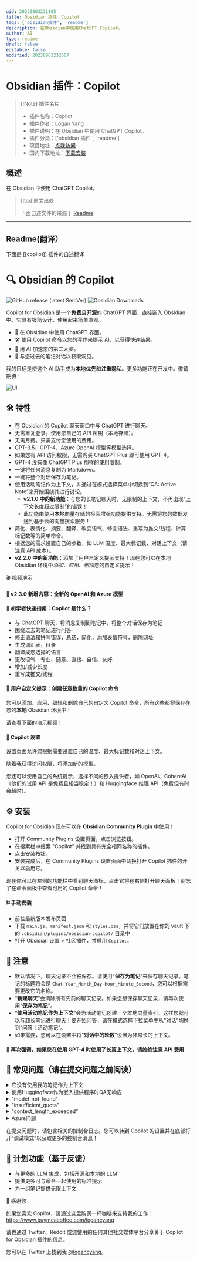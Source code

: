 ```yaml
---
uid: 20230803231105
title: Obsidian 插件：Copilot
tags: ['obsidian插件', 'readme']
description: 在Obsidian中使用ChatGPT Copilot。
author: AI
type: readme
draft: false
editable: false
modified: 20230803232607
---
```


# Obsidian 插件：Copilot

> [!Note] 插件名片
> - 插件名称：Copilot
> - 插件作者：Logan Yang
> - 插件说明：在 Obsidian 中使用 ChatGPT Copilot。
> - 插件分类：['obsidian 插件 ', 'readme']
> - 项目地址：[点我访问](https://github.com/logancyang/obsidian-copilot)
> - 国内下载地址：[下载安装](https://pkmer.cn/products/plugin/pluginMarket/?copilot)

## 概述

在 Obsidian 中使用 ChatGPT Copilot。

> [!tip] 原文出处
>
>下面自述文件的来源于 [Readme](https://ghproxy.net/https://raw.githubusercontent.com/logancyang/obsidian-copilot/master/README.md)
>

---

## Readme(翻译）

下面是 [[copilot]] 插件的自述翻译

# 🔍 Obsidian 的 Copilot

![GitHub release (latest SemVer)](https://img.shields.io/github/v/release/logancyang/obsidian-copilot?style=for-the-badge&sort=semver) ![Obsidian Downloads](https://img.shields.io/badge/dynamic/json?logo=obsidian&color=%23483699&label=downloads&query=%24%5B%22copilot%22%5D.downloads&url=https%3A%2F%2Fraw.githubusercontent.com%2Fobsidianmd%2Fobsidian-releases%2Fmaster%2Fcommunity-plugin-stats.json&style=for-the-badge)

Copilot for Obsidian 是一个**免费**且**开源**的 ChatGPT 界面，直接嵌入 Obsidian 中。它具有极简设计，使用起来简单直观。

- 💬 在 Obsidian 中使用 ChatGPT 界面。
- 🛠️ 使用 Copilot 命令以您的写作来提示 AI，以获得快速结果。
- 🚀 用 AI 加速您的第二大脑。
- 🧠 与您过去的笔记对话以获取洞见。

我的目标是使这个 AI 助手成为**本地优先**和**注重隐私**。更多功能正在开发中。敬请期待！

<img src="./images/ui.png" alt="UI">

## 🛠️ 特性

- 在 Obsidian 的 Copilot 聊天窗口中与 ChatGPT 进行聊天。
- 无需重复登录。使用您自己的 API 密钥（本地存储）。
- 无需月费。只需支付您使用的费用。
- GPT-3.5、GPT-4、Azure OpenAI 模型等模型选择。
- 如果您有 API 访问权限，无需购买 ChatGPT Plus 即可使用 GPT-4。
- GPT-4 没有像 ChatGPT Plus 那样的使用限制。
- 一键将任何消息复制为 Markdown。
- 一键将整个对话保存为笔记。
- 使用活动笔记作为上下文，并通过在模式选择菜单中切换到“QA: Active Note”来开始围绕其进行讨论。
  - **v2.1.0 中的新功能**：与您的长笔记聊天时，无限制的上下文，不再出现“上下文长度超过限制”的错误！
  - 此功能由使用**本地**向量存储的检索增强功能提供支持。无需将您的数据发送到基于云的向量搜索服务！
- 简化、表情化、摘要、翻译、改变语气、修复语法、重写为推文/线程、计算标记数等的简单命令。
- 根据您的需求设置自己的参数，如 LLM 温度、最大标记数、对话上下文（请注意 API 成本）。
- **v2.2.0 中的新功能**：添加了用户自定义提示支持！现在您可以在本地 Obsidian 环境中*添加、应用、删除*您的自定义提示！

🎬 视频演示

#### 🎉 v2.3.0 新增内容：全新的 OpenAI 和 Azure 模型

#### 🤗 初学者快速指南：Copilot 是什么？

- 与 ChatGPT 聊天，将消息复制到笔记中，将整个对话保存为笔记
- 围绕过去的笔记进行问答
- 修正语法和拼写错误，总结，简化，添加表情符号，删除网址
- 生成词汇表，目录
- 翻译成您选择的语言
- 更改语气：专业、随意、直接、自信、友好
- 增加/减少长度
- 重写成推文/线程

#### 💬 用户自定义提示：创建任意数量的 Copilot 命令

您可以添加、应用、编辑和删除自己的自定义 Copilot 命令，所有这些都将保存在您的**本地** Obsidian 环境中！

请查看下面的演示视频！

#### 🔧 Copilot 设置

设置页面允许您根据需要设置自己的温度、最大标记数和对话上下文。

随着我获得访问权限，将添加新的模型。

您还可以使用自己的系统提示，选择不同的嵌入提供者，如 OpenAI、CohereAI（他们的试用 API 是免费且相当稳定！）和 Huggingface 推理 API（免费但有时会超时）。

## ⚙️ 安装

Copilot for Obsidian 现在可以在 **Obsidian Community Plugin** 中使用！

- 打开 Community Plugins 设置页面，点击浏览按钮。
- 在搜索栏中搜索 "Copilot" 并找到具有完全相同名称的插件。
- 点击安装按钮。
- 安装完成后，在 Community Plugins 设置页面中切换打开 Copilot 插件的开关以启用它。

现在你可以在左侧的功能栏中看到聊天图标，点击它将在右侧打开聊天面板！别忘了在命令面板中查看可用的 Copilot 命令！

#### ⛓️ 手动安装

- 前往最新版本发布页面
- 下载 `main.js`、`manifest.json` 和 `styles.css`，并将它们放置在你的 vault 下的 `.obsidian/plugins/obsidian-copilot/` 目录中
- 打开 Obsidian 设置 > 社区插件，并启用 `Copilot`。

## 🔔 注意

- 默认情况下，聊天记录不会被保存。请使用“**保存为笔记**”来保存聊天记录。笔记的标题将会是 `Chat-Year_Month_Day-Hour_Minute_Second`，您可以根据需要更改它的名称。
- “**新建聊天**”会清除所有先前的聊天记录。如果您想保存聊天记录，请再次使用“**保存为笔记**”。
- “**使用活动笔记作为上下文**”会为活动笔记创建一个本地向量索引，这样您就可以与超长笔记进行聊天！要开始问答，请在模式选择下拉菜单中从“对话”切换到“问答：活动笔记”。
- 如果需要，您可以在设置中将“**对话中的轮数**”设置为非常长的上下文。

#### 📣 再次强调，如果您在使用 GPT-4 时使用了长篇上下文，请始终注意 API 费用

## 🤔 常见问题（请在提交问题之前阅读）

<details>
  <summary>它没有使用我的笔记作为上下文</summary>

  - 请不要忘记在模式选择下拉菜单中切换到“**QA: Active Note**”以开始 QA。Copilot 在“Conversation”模式下没有您的笔记作为上下文。
    <img src="./images/faq-mode-switch.png" alt="Settings" width="500">
  - 实际上，在开始 QA 之前，您不必点击右侧的按钮。直接在下拉菜单中切换到 QA 模式就足够让 Copilot 将笔记作为上下文读取。右侧的按钮只用于手动重建活动笔记的索引，例如当您想要切换上下文到另一个笔记时，或者因为您切换了嵌入提供程序而导致当前索引损坏时。
  - 参考问题：<https://github.com/logancyang/obsidian-copilot/issues/51>
</details>
<details>
  <summary>使用Huggingface作为嵌入提供程序时QA无响应</summary>

  - Huggingface 推理 API 是免费使用的。由于其服务器存在问题，它可能会经常出现 503 或 504 等错误。如果这对您来说是个问题，请考虑使用 OpenAI 或 CohereAI 作为嵌入提供程序。只需记住，OpenAI 的成本更高，特别是对于非常长的笔记作为上下文的情况。
</details>
<details>
  <summary>"model_not_found"</summary>

  - 您需要访问一些模型，如 GPT-4 或 Azure 模型，才能使用它们。如果您没有访问权限，请在等待列表上注册！
  - 我看到的一个常见误解是，有些人认为他们在获得 ChatGPT Plus 订阅时就可以访问 GPT-4 API。这是不正确的。*您需要获得 GPT-4 API 的访问权限才能在此插件中使用 GPT-4 模型*。请先检查您是否可以在 OpenAI playground 中成功使用您的模型<https://platform.openai.com/playground?mode=chat&model=gpt-4。如果不能，请在此处申请 GPT-4> API 访问权限<https://openai.com/waitlist/gpt-4-api。一旦您获得 API 访问权限，您就可以在此插件中使用 GPT-4，而无需 ChatGPT> Plus 订阅！
  - 参考问题：<https://github.com/logancyang/obsidian-copilot/issues/3#issuecomment-1544583676>
</details>
<details>
  <summary>"insufficient_quota"</summary>

  - 这可能是因为您尚未为 OpenAI 帐户设置付款，或者您超过了每月的最大限制。OpenAI 对您可以使用其 API 的数量有限制，通常为个人用户为 120 美元。
  - 参考问题：<https://github.com/logancyang/obsidian-copilot/issues/11>
</details>
<details>
  <summary>"context_length_exceeded"</summary>

  - GPT-3.5 有 4096 个上下文令牌的限制，GPT-4 有 8K 个（OpenAI 即将向公众提供 32K 个）。**因此，如果您在 Copilot 设置中设置了很大的令牌限制，您可能会遇到此错误。**请注意，Copilot 命令背后的提示也会占用令牌，因此请限制您的消息长度和最大令牌数以避免此错误。（对于具有无限上下文的 QA，请在下拉菜单中使用“QA: Active Note”链！需要 Copilot v2.1.0。）
  - 参考问题：<https://github.com/logancyang/obsidian-copilot/issues/1#issuecomment-1542934569>
</details>
<details>
  <summary>Azure问题</summary>

  - 第一次正确设置所有 Azure 凭据有点棘手。我的建议是先在终端中使用 `curl` 进行测试，确保它能够收到响应，然后在 Copilot 设置中设置正确的参数。示例：

    ```
    curl https://YOUR_RESOURCE_NAME.openai.azure.com/openai/deployments/YOUR_DEPLOYMENT_NAME/completions?api-version=VERSION\
      -H "Content-Type: application/json" \
      -H "api-key: YOUR_API_KEY" \
      -d "{
      \"prompt\": \"Once upon a time\",
      \"max_tokens\": 5
    }"
    ```

  - 参考问题：<https://github.com/logancyang/obsidian-copilot/issues/98>
</details>

在提交问题时，请包含相关的控制台日志。您可以转到 Copilot 的设置并在底部打开“调试模式”以获取更多的控制台消息！

## 📝 计划功能（基于反馈）

- 与更多的 LLM 集成，包括开源和本地的 LLM
- 提供更多可与命令一起使用的标准提示
- 为一组笔记提供无限上下文

🙏 感谢您

如果您喜欢 Copilot，请通过这里购买一杯咖啡来支持我的工作：<https://www.buymeacoffee.com/logancyang>

请也通过 Twitter、Reddit 或您使用的任何其他社交媒体平台分享关于 Copilot for Obsidian 插件的信息。

您可以在 Twitter 上找到我 [@logancyang](https://twitter.com/logancyang)。
